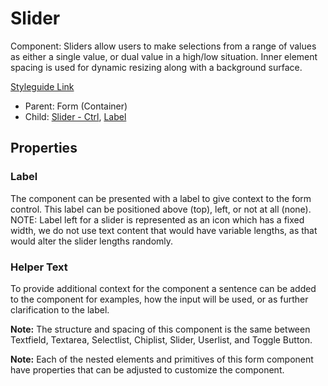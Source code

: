 # Slider

Component: Sliders allow users to make selections from a range of values as either a single value, or dual value in a high/low situation. Inner element spacing is used for dynamic resizing along with a background surface.

[Styleguide Link](https://zpl.io/brGNo51)

- Parent:  Form (Container)
- Child: [Slider - Ctrl](https://github.com/able-app/docs/blob/8cd03de6556a6ec1dcd98dc8c2230863c5dba43c/controls/%CE%B5%20elements/slider/slider.md), [Label](https://github.com/able-app/docs/blob/2956b7cd57098e9f2c27ad3cb3ae8da4842dc0c0/controls/%CE%B5%20elements/label.md)

## Properties

### Label

The component can be presented with a label to give context to the form control.  This label can be positioned above (top), left, or not at all (none). NOTE: Label left for a slider is represented as an icon which has a fixed width, we do not use text content that would have variable lengths, as that would alter the slider lengths randomly.

### Helper Text

To provide additional context for the component a sentence can be added to the component for examples, how the input will be used, or as further clarification to the label.

**Note:** The structure and spacing of this component is the same between Textfield, Textarea, Selectlist, Chiplist, Slider, Userlist, and Toggle Button.

**Note:** Each of the nested elements and primitives of this form component have properties that can be adjusted to customize the component.
